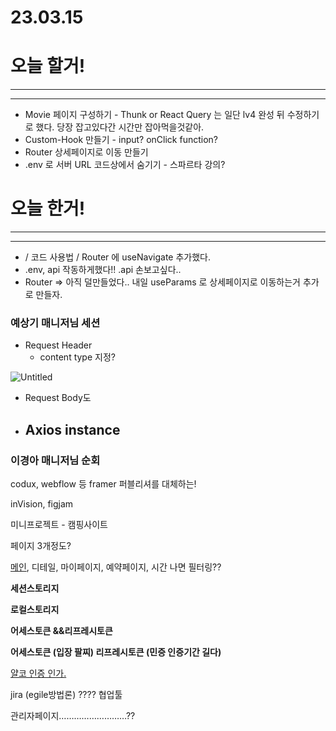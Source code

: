 # 23.03.15

# 오늘 할거!

---

---

- Movie 페이지 구성하기 - Thunk or React Query 는 일단 lv4 완성 뒤 수정하기로 했다. 당장 잡고있다간 시간만 잡아먹을것같아.
- Custom-Hook 만들기 - input? onClick function?
- Router 상세페이지로 이동 만들기
- .env 로 서버 URL 코드상에서 숨기기 - 스파르타 강의?

# 오늘 한거!

---

---

- / 코드 사용법 /  Router 에 useNavigate 추가했다.
- .env, api 작동하게했다!!  .api 손보고싶다..
- Router  ⇒ 아직 덜만들었다.. 내일 useParams 로 상세페이지로 이동하는거 추가로 만들자.

### 예상기 매니저님 세션

- Request Header
    - content type 지정?

![Untitled](23%2003%2015%20561c2a3801664077bb6f76acde542dda/Untitled.png)

- Request Body도
- Axios instance
    - 

### 이경아 매니저님 순회

codux, webflow 등 framer   퍼블리셔를 대체하는!

inVision, figjam

미니프로젝트 - 캠핑사이트

페이지 3개정도?

[메인](https://www.gocamping.or.kr/bsite/camp/info/list.do), 디테일, 마이페이지, 예약페이지, 시간 나면 필터링??

**세션스토리지**

**로컬스토리지**

**어세스토큰 &&리프레시토큰**

**어세스토큰 (입장 팔찌)
리프레시토큰 (민증 인증기간 길다)**

[얄코 인증 인가.](https://www.youtube.com/watch?v=1QiOXWEbqYQ)

jira (egile방법론) ???? 협업툴

관리자페이지………………………??
